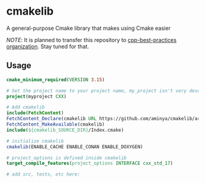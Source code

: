 # cmakelib
 A general-purpose Cmake library that makes using Cmake easier

*NOTE*: It is planned to transfer this repository to [cpp-best-practices organization](https://github.com/cpp-best-practices/cpp_starter_project/issues/125). Stay tuned for that.

## Usage

```cmake
cmake_minimum_required(VERSION 3.15)

# Set the project name to your project name, my_project isn't very descriptive
project(myproject CXX)

# Add cmakelib
include(FetchContent)
FetchContent_Declare(cmakelib URL https://github.com/aminya/cmakelib/archive/refs/heads/main.zip)
FetchContent_MakeAvailable(cmakelib)
include(${cmakelib_SOURCE_DIR}/Index.cmake)

# initialize cmakelib
cmakelib(ENABLE_CACHE ENABLE_CONAN ENABLE_DOXYGEN)

# project_options is defined inside cmakelib
target_compile_features(project_options INTERFACE cxx_std_17)

# add src, tests, etc here:
```